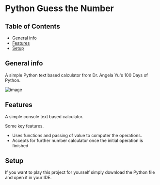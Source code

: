 # Python Guess the Number
## Table of Contents
* [General info](#general-info)
* [Features](#features)
* [Setup](#setup)

## General info
A simple Python text based calculator from Dr. Angela Yu's 100 Days of Python.

![image](https://github.com/NathanRomasanta/Python-Text-Based-Calculator/assets/102335871/b771398d-c9c7-4c2c-ad72-eddd1dbb62cf)


## Features
A simple console text based calculator. 

Some key features.
* Uses functions and passing of value to computer the operations.
* Accepts for further number calculator once the initial operation is finished



## Setup
If you want to play this project for yourself simply download the Python file and open it in your IDE.
